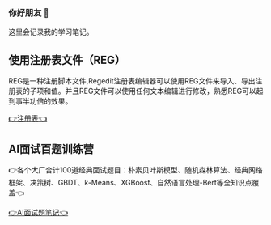 ### 你好朋友 👋

这里会记录我的学习笔记。

## 使用注册表文件（REG）

REG是一种注册脚本文件,Regedit注册表编辑器可以使用REG文件来导入、导出注册表的子项和值。并且REG文件可以使用任何文本编辑进行修改，熟悉REG可以起到事半功倍的效果。

[👉注册表👈](zh-cn/notes/reg/Reg.md)

## AI面试百题训练营

👉各个大厂合计100道经典面试题目：朴素贝叶斯模型、随机森林算法、经典网络框架、决策树、GBDT、k-Means、XGBoost、自然语言处理-Bert等全知识点覆盖👈

[👉AI面试题笔记👈](zh-cn/notes/ML_notes/)